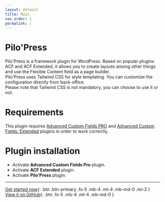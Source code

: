 ```yaml
---
layout: default
title: Main
nav_order: 1
permalink: /
---
```


# Pilo'Press

Pilo'Press is a framework plugin for WordPress. Based on popular plugins ACF and ACF Extended, it allows you to create layouts among other things and use the Flexible Content field as a page builder.  
Pilo'Press uses Tailwind CSS for style templating. You can customize the configuration directly from back-office.  
Please note that Tailwind CSS is not mandatory, you can choose to use it or not.

# Requirements

This plugin requires [Advanced Custom Fields PRO](https://www.advancedcustomfields.com/pro/) and [Advanced Custom Fields: Extended](https://wordpress.org/plugins/acf-extended/) plugins in order to work correctly.

# Plugin installation

- Activate **Advanced Custom Fields Pro** plugin.
- Activate **ACF Extended** plugin.
- Activate **Pilo'Press** plugin.

***

[Get started now](/PiloPress/theme-installation){: .btn .btn-primary .fs-5 .mb-4 .mt-4 .mb-md-0 .mr-2 } [View it on GitHub](https://github.com/Pilot-in/PiloPress){: .btn .fs-5 .mb-4 .mt-4 .mb-md-0 }

